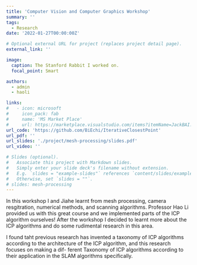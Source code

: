 ```yaml
---
title: 'Computer Vision and Computer Graphics Workshop'
summary: ''
tags:
  - Research
date: '2022-01-27T00:00:00Z'

# Optional external URL for project (replaces project detail page).
external_link: ''

image:
  caption: The Stanford Rabbit I worked on.
  focal_point: Smart

authors:
  - admin
  - haoli

links:
#   - icon: microsoft
#     icon_pack: fab
#     name: 'MS Market Place'
#     url: https://marketplace.visualstudio.com/items?itemName=JackBAI.at-t-i386-ia32-uiuc-ece391-highlighting
url_code: 'https://github.com/BiEchi/IterativeClosestPoint'
url_pdf: ''
url_slides: './project/mesh-processing/slides.pdf'
url_video: ''

# Slides (optional).
#   Associate this project with Markdown slides.
#   Simply enter your slide deck's filename without extension.
#   E.g. `slides = "example-slides"` references `content/slides/example-slides.md`.
#   Otherwise, set `slides = ""`.
# slides: mesh-processing
---
```


In this workshop I and Jiahe learnt from mesh processing, camera resgitration, numerical methods, and scanning algorithms. Professor Hao Li provided us with this great course and we implemented parts of the ICP algorithm ourselves! After the workshop I decided to learnt more about the ICP algorithms and do some rudimental research in this area.

I found taht previous research has invented a taxonomy of ICP algorithms according to the architecture of the ICP algorithm, and this research focuses on making a dif- ferent Taxonomy of ICP algorithms according to their application in the SLAM algorithms specifically.
